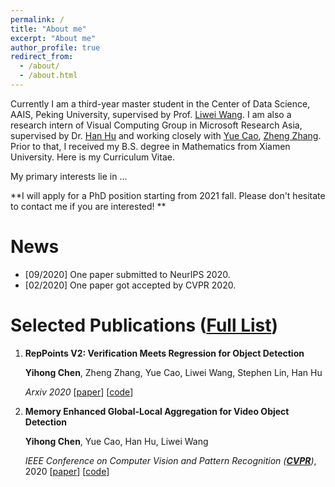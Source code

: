 ```yaml
---
permalink: /
title: "About me"
excerpt: "About me"
author_profile: true
redirect_from: 
  - /about/
  - /about.html
---
```


Currently I am a third-year master student in the Center of Data Science, AAIS, Peking University, supervised by Prof.  [Liwei Wang](http://www.liweiwang-pku.com/). I am also a research intern of Visual Computing Group in Microsoft Research Asia, supervised by Dr. [Han Hu](https://ancientmooner.github.io/) and working closely with [Yue Cao](http://yue-cao.me/), [Zheng Zhang](https://stupidzz.github.io/). Prior to that, I received my B.S. degree in Mathematics from Xiamen University. Here is my Curriculum Vitae.

My primary interests lie in ...

**I will apply for a PhD position starting from 2021 fall. Please don't hesitate to contact me if you are interested! **

News
======

- [09/2020] One paper submitted to NeurIPS 2020.
- [02/2020] One paper got accepted by CVPR 2020.

Selected Publications ([Full List](https://scalsol.github.io/publications))
======

1. **RepPoints V2: Verification Meets Regression for Object Detection**

   **Yihong Chen**, Zheng Zhang, Yue Cao, Liwei Wang, Stephen Lin, Han Hu

   *Arxiv 2020* [[paper](https://arxiv.org/abs/2007.08508)] [[code](https://github.com/Scalsol/RepPointsV2)]

2. **Memory Enhanced Global-Local Aggregation for Video Object Detection**

   **Yihong Chen**, Yue Cao, Han Hu, Liwei Wang

   *IEEE Conference on Computer Vision and Pattern Recognition ([**CVPR**](http://cvpr2020.thecvf.com/))*, 2020 [[paper](https://arxiv.org/abs/2003.12063)] [[code](https://github.com/Scalsol/mega.pytorch)]

